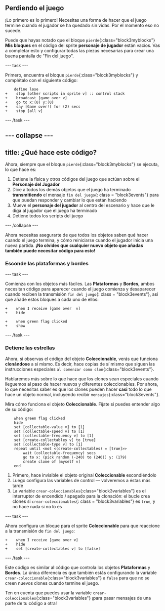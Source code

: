 ## Perdiendo el juego

¡Lo primero es lo primero! Necesitas una forma de hacer que el juego termine cuando el jugador se ha quedado sin vidas. Por el momento eso no sucede.

Puede que hayas notado que el bloque `pierde`{:class="block3myblocks"} **Mis bloques** en el código del sprite **personaje de jugador** están vacíos. Vas a completar esto y configurar todas las piezas necesarias para crear una buena pantalla de "Fin del juego".

\--- task \---

Primero, encuentra el bloque `pierde`{:class="block3myblocks"} y complétalo con el siguiente código:

```blocks3
    define lose
+    stop [other scripts in sprite v] :: control stack
+    broadcast [game over v]
+    go to x:(0) y:(0)
+    say [Game over!] for (2) secs
+    stop [all v]
```

\--- /task \---

## \--- collapse \---

## title: ¿Qué hace este código?

Ahora, siempre que el bloque `pierde`{:class="block3myblocks"} se ejecuta, lo que hace es:

1. Detiene la física y otros códigos del juego que actúan sobre el **Personaje del Jugador**
2. Dice a todos los demás objetos que el juego ha terminado **transmitiendo** el mensaje `fin del juego`{: class = "block3events"} para que puedan responder y cambiar lo que están haciendo
3. Mueve el **personaje del jugador** al centro del escenario y hace que le diga al jugador que el juego ha terminado
4. Detiene todos los scripts del juego

\--- /collapse \---

Ahora necesitas asegurarte de que todos los objetos saben qué hacer cuando el juego termina, y cómo reiniciarse cuando el jugador inicia una nueva partida. **¡No olvides que cualquier nuevo objeto que añadas también puede necesitar código para esto!**

### Esconde las plataformas y bordes

\--- task \---

Comienza con los objetos más fáciles. Las **Plataformas** y **Bordes**, ambos necesitan código para aparecer cuando el juego comienza y desaparecer cuando reciben la transmisión `fin del juego`{: class = "block3events"}, así que añade estos bloques a cada uno de ellos:

```blocks3
+    when I receive [game over  v]
+    hide
```

```blocks3
+    when green flag clicked
+    show
```

\--- /task \---

### Detiene las estrellas

Ahora, si observas el código del objeto **Coleccionable**, verás que funciona **clonándose** a sí mismo. Es decir, hace copias de sí mismo que siguen las instrucciones especiales `al comenzar como clon`{:class="block3events"}.

Hablaremos más sobre lo que hace que los clones sean especiales cuando lleguemos al paso de hacer nuevos y diferentes coleccionables. Por ahora, lo que necesitas saber es que los clones pueden hacer **casi** todo lo que hace un objeto normal, incluyendo recibir `mensajes`{:class="block3events"}.

Mira cómo funciona el objeto **Coleccionable**. Fíjate si puedes entender algo de su código:

```blocks3
    when green flag clicked
    hide
    set [collectable-value v] to [1]
    set [collectable-speed v] to [1]
    set [collectable-frequency v] to [1]
    set [create-collectables v] to [true]
    set [collectable-type v] to [1]
    repeat until <not <(create-collectables) = [true]>>
        wait (collectable-frequency) secs
        go to x: (pick random (-240) to (240)) y: (179)
        create clone of [myself v]
    end
```

1. Primero, hace invisible el objeto original **Coleccionable** escondiéndolo
2. Luego configura las variables de control — volveremos a éstas más tarde
3. La variable `crear-coleccionables`{:class="block3variables"} es el interruptor de encendido / apagado para la clonación: el bucle crea clones si `crear-coleccionables`{: class = "block3variables"} es `true`, y no hace nada si no lo es

\--- task \---

Ahora configura un bloque para el sprite **Coleccionable** para que reaccione a la transmisión de `fin del juego`:

```blocks3
+    when I receive [game over v]
+    hide
+    set [create-collectables v] to [false]
```

\--- /task \---

Este código es similar al código que controla los objetos **Plataformas** y **Bordes**. La única diferencia es que también estás configurando la variable `crear-coleccionable`{:class="block3variables"} a `false` para que no se creen nuevos clones cuando termine el juego.

Ten en cuenta que puedes usar la variable `crear-coleccionables`{:class="block3variables"} ¡para pasar mensajes de una parte de tu código a otra!